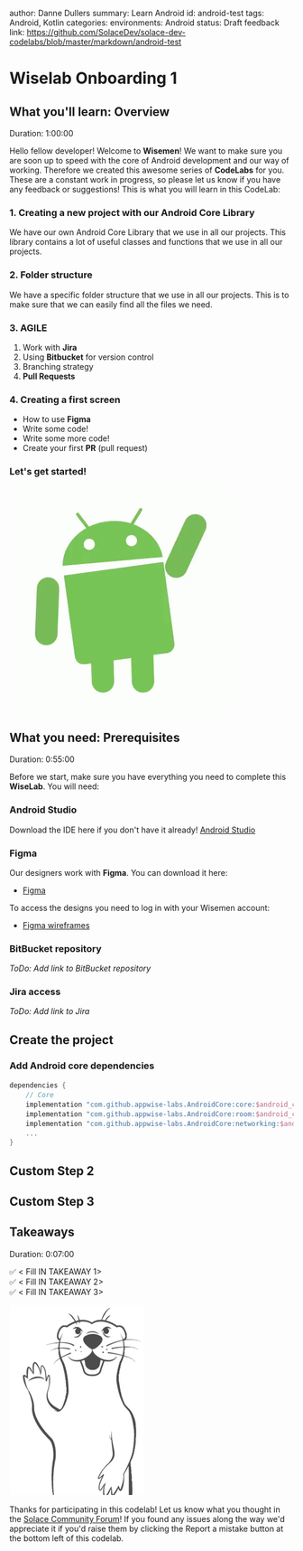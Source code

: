 author: Danne Dullers
summary: Learn Android
id: android-test
tags: Android, Kotlin
categories:
environments: Android
status: Draft
feedback link: https://github.com/SolaceDev/solace-dev-codelabs/blob/master/markdown/android-test

# Wiselab Onboarding 1

## What you'll learn: Overview

Duration: 1:00:00

Hello fellow developer! Welcome to **Wisemen**! We want to make sure you are soon up to speed with the core of Android development and our way of working.
Therefore we created this awesome series of **CodeLabs** for you. These are a constant work in progress, so please let us know if you have any feedback or suggestions!
This is what you will learn in this CodeLab:

### 1. Creating a new project with our Android Core Library
We have our own Android Core Library that we use in all our projects. This library contains a lot of useful classes and functions that we use in all our projects.

### 2. Folder structure
We have a specific folder structure that we use in all our projects. This is to make sure that we can easily find all the files we need.

### 3. AGILE
1. Work with **Jira**
2. Using **Bitbucket** for version control
3. Branching strategy
4. **Pull Requests**

### 4. Creating a first screen
* How to use **Figma**
* Write some code!
* Write some more code!
* Create your first **PR** (pull request)


### Let's get started!

![Soly Image Caption](img/hello.gif)

## What you need: Prerequisites

Duration: 0:55:00

Before we start, make sure you have everything you need to complete this **WiseLab**. You will need:

### Android Studio
Download the IDE here if you don't have it already!
[Android Studio](https://developer.android.com/studio)

### Figma
Our designers work with **Figma**. You can download it here:
* [Figma](https://www.figma.com/downloads/)

To access the designs you need to log in with your Wisemen account:
* [Figma wireframes](https://www.figma.com/file/hebgv4Qx8VanMAQkO1NFpa/Onboarding-to-do?node-id=407-4095&t=2qdyy89lKwN7dFw3-0)

### BitBucket repository
*ToDo: Add link to BitBucket repository*

### Jira access
*ToDo: Add link to Jira*

## Create the project

### Add Android core dependencies

```gradle
dependencies {
    // Core
    implementation "com.github.appwise-labs.AndroidCore:core:$android_core_version"
    implementation "com.github.appwise-labs.AndroidCore:room:$android_core_version"
    implementation "com.github.appwise-labs.AndroidCore:networking:$android_core_version"
    ...
}
```
## Custom Step 2
## Custom Step 3

## Takeaways

Duration: 0:07:00

✅ < Fill IN TAKEAWAY 1>   
✅ < Fill IN TAKEAWAY 2>   
✅ < Fill IN TAKEAWAY 3>   

![Soly Image Caption](img/soly.gif)

Thanks for participating in this codelab! Let us know what you thought in the [Solace Community Forum](https://solace.community/)! If you found any issues along the way we'd appreciate it if you'd raise them by clicking the Report a mistake button at the bottom left of this codelab.
